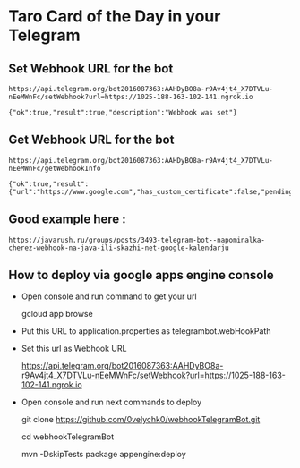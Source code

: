 # Taro Card of the Day in your Telegram

## Set Webhook URL for the bot

    https://api.telegram.org/bot2016087363:AAHDyBO8a-r9Av4jt4_X7DTVLu-nEeMWnFc/setWebhook?url=https://1025-188-163-102-141.ngrok.io

    {"ok":true,"result":true,"description":"Webhook was set"}

## Get Webhook URL for the bot

    https://api.telegram.org/bot2016087363:AAHDyBO8a-r9Av4jt4_X7DTVLu-nEeMWnFc/getWebhookInfo

    {"ok":true,"result":{"url":"https://www.google.com","has_custom_certificate":false,"pending_update_count":0,"max_connections":40,"ip_address":"142.251.36.4"}}

## Good example here :

    https://javarush.ru/groups/posts/3493-telegram-bot--napominalka-cherez-webhook-na-java-ili-skazhi-net-google-kalendarju

## How to deploy via google apps engine console
- Open console and run command to get your url

    gcloud app browse

- Put this URL to application.properties as telegrambot.webHookPath

- Set this url as Webhook URL

    https://api.telegram.org/bot2016087363:AAHDyBO8a-r9Av4jt4_X7DTVLu-nEeMWnFc/setWebhook?url=https://1025-188-163-102-141.ngrok.io

- Open console and run next commands to deploy

    git clone https://github.com/0velychk0/webhookTelegramBot.git

    cd webhookTelegramBot

    mvn -DskipTests package appengine:deploy
